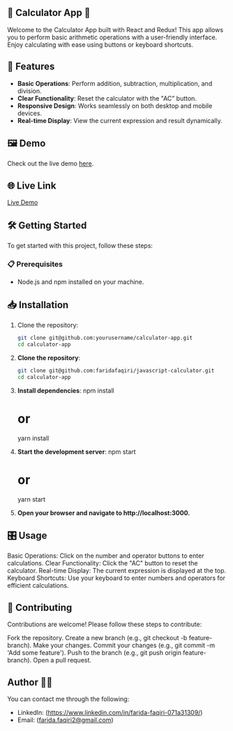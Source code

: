 ## 🧮 Calculator App 🧮

Welcome to the Calculator App built with React and Redux! This app allows you to perform basic arithmetic operations with a user-friendly interface. Enjoy calculating with ease using buttons or keyboard shortcuts.

## 🚀 Features

- **Basic Operations**: Perform addition, subtraction, multiplication, and division.
- **Clear Functionality**: Reset the calculator with the "AC" button.
- **Responsive Design**: Works seamlessly on both desktop and mobile devices.
- **Real-time Display**: View the current expression and result dynamically.

## 🖼️ Demo

Check out the live demo [here](./Capture.JPG).

## 🌐 Live Link

[Live Demo](https://deploy-preview-1--stellular-zabaione-3ac2ad.netlify.app)

## 🛠️ Getting Started

To get started with this project, follow these steps:

### 📋 Prerequisites

- Node.js and npm installed on your machine.

## 📥 Installation

1. Clone the repository:
   ```bash
   git clone git@github.com:yourusername/calculator-app.git
   cd calculator-app

1. **Clone the repository**:
   ```bash
   git clone git@github.com:faridafaqiri/javascript-calculator.git
   cd calculator-app

2. **Install dependencies**:
   npm install
   # or
   yarn install

3. **Start the development server**:
   npm start
   # or
   yarn start

4. **Open your browser and navigate to http://localhost:3000.**

## 🎛️ Usage

Basic Operations: Click on the number and operator buttons to enter calculations.
Clear Functionality: Click the "AC" button to reset the calculator.
Real-time Display: The current expression is displayed at the top.
Keyboard Shortcuts: Use your keyboard to enter numbers and operators for efficient calculations.

## 🤝 Contributing

Contributions are welcome! Please follow these steps to contribute:

Fork the repository.
Create a new branch (e.g., git checkout -b feature-branch).
Make your changes.
Commit your changes (e.g., git commit -m 'Add some feature').
Push to the branch (e.g., git push origin feature-branch).
Open a pull request.

## Author 👩‍💻

You can contact me through the following:

- LinkedIn: (<https://www.linkedin.com/in/farida-faqiri-071a31309/>)
- Email: (<farida.faqiri2@gmail.com>)
